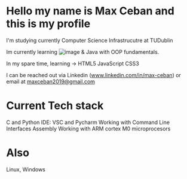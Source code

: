 # Hello my name is Max Ceban and this is my profile

I'm studying currently Computer Science Infrastrucutre at TUDublin

Im currently learning ![image](https://github.com/Hiroshinoharu/Aboutme/assets/101023145/b8aa3126-a7f0-47c8-8bd8-29c07a910184) & Java with OOP fundamentals.

In my spare time, learning -> HTML5 JavaScript CSS3

I can be reached out via Linkedin (www.linkedin.com/in/max-ceban) or email at maxceban2019@gmail.com

# Current Tech stack

C and Python
IDE: VSC and Pycharm
Working with Command Line Interfaces
Assembly
Working with ARM cortex M0 microprocesors

# Also
Linux, Windows
